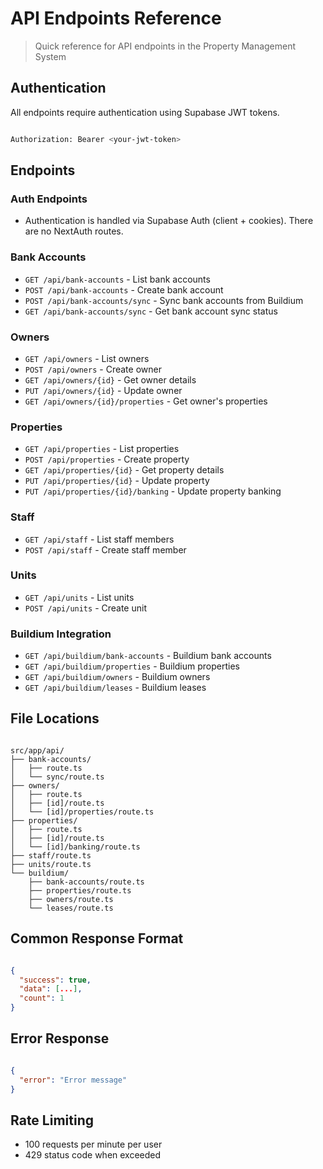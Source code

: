 # API Endpoints Reference

> Quick reference for API endpoints in the Property Management System

## Authentication

All endpoints require authentication using Supabase JWT tokens.

```bash

Authorization: Bearer <your-jwt-token>

```

## Endpoints

### Auth Endpoints

- Authentication is handled via Supabase Auth (client + cookies). There are no NextAuth routes.

### Bank Accounts

- `GET /api/bank-accounts` - List bank accounts
- `POST /api/bank-accounts` - Create bank account
- `POST /api/bank-accounts/sync` - Sync bank accounts from Buildium
- `GET /api/bank-accounts/sync` - Get bank account sync status

### Owners

- `GET /api/owners` - List owners
- `POST /api/owners` - Create owner
- `GET /api/owners/{id}` - Get owner details
- `PUT /api/owners/{id}` - Update owner
- `GET /api/owners/{id}/properties` - Get owner's properties

### Properties

- `GET /api/properties` - List properties
- `POST /api/properties` - Create property
- `GET /api/properties/{id}` - Get property details
- `PUT /api/properties/{id}` - Update property
- `PUT /api/properties/{id}/banking` - Update property banking

### Staff

- `GET /api/staff` - List staff members
- `POST /api/staff` - Create staff member

### Units

- `GET /api/units` - List units
- `POST /api/units` - Create unit

### Buildium Integration

- `GET /api/buildium/bank-accounts` - Buildium bank accounts
- `GET /api/buildium/properties` - Buildium properties
- `GET /api/buildium/owners` - Buildium owners
- `GET /api/buildium/leases` - Buildium leases

## File Locations

```text

src/app/api/
├── bank-accounts/
│   ├── route.ts
│   └── sync/route.ts
├── owners/
│   ├── route.ts
│   ├── [id]/route.ts
│   └── [id]/properties/route.ts
├── properties/
│   ├── route.ts
│   ├── [id]/route.ts
│   └── [id]/banking/route.ts
├── staff/route.ts
├── units/route.ts
└── buildium/
    ├── bank-accounts/route.ts
    ├── properties/route.ts
    ├── owners/route.ts
    └── leases/route.ts

```

## Common Response Format

```json

{
  "success": true,
  "data": [...],
  "count": 1
}

```

## Error Response

```json

{
  "error": "Error message"
}

```

## Rate Limiting

- 100 requests per minute per user
- 429 status code when exceeded
